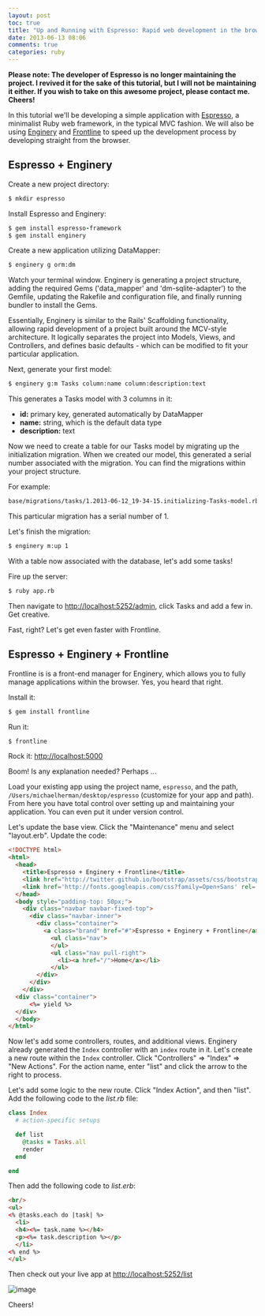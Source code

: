```yaml
---
layout: post
toc: true
title: "Up and Running with Espresso: Rapid web development in the browser"
date: 2013-06-13 08:06
comments: true
categories: ruby
---
```


**Please note: The developer of Espresso is no longer maintaining the project. I revived it for the sake of this tutorial, but I will not be maintaining it either. If you wish to take on this awesome project, please contact me. Cheers!**


In this tutorial we'll be developing a simple application with [Espresso](https://github.com/mjhea0/espresso), a minimalist Ruby web framework, in the typical MVC fashion. We will also be using [Enginery](https://rubygems.org/gems/e) and [Frontline](https://rubygems.org/gems/frontline) to speed up the development process by developing straight from the browser.

## Espresso + Enginery

Create a new project directory:

``` sh
$ mkdir espresso
```

Install Espresso and Enginery:

``` ruby
$ gem install espresso-framework
$ gem install enginery
```

Create a new application utilizing DataMapper:

``` sh
$ enginery g orm:dm
```

Watch your terminal window. Enginery is generating a project structure, adding the required Gems ('data_mapper' and 'dm-sqlite-adapter') to the Gemfile, updating the Rakefile and configuration file, and finally running bundler to install the Gems.

Essentially, Enginery is similar to the Rails' Scaffolding functionality, allowing rapid development of a project built around the MCV-style architecture. It logically separates the project into Models, Views, and Controllers, and defines basic defaults - which can be modified to fit your particular application.

Next, generate your first model:

``` sh
$ enginery g:m Tasks column:name column:description:text
```

This generates a Tasks model with 3 columns in it:
- **id:** primary key, generated automatically by DataMapper
- **name:** string, which is the default data type
- **description:**  text

Now we need to create a table for our Tasks model by migrating up the initialization migration. When we created our model, this generated a serial number associated with the migration. You can find the migrations within your project structure.

For example:

``` sh
base/migrations/tasks/1.2013-06-12_19-34-15.initializing-Tasks-model.rb
```

This particular migration has a serial number of 1.

Let's finish the migration:

``` sh
$ enginery m:up 1
```

With a table now associated with the database, let's add some tasks!

Fire up the server:

``` sh
$ ruby app.rb
```

Then navigate to [http://localhost:5252/admin](http://localhost:5252/admin), click Tasks and add a few in. Get creative.

Fast, right? Let's get even faster with Frontline.

## Espresso + Enginery + Frontline

Frontline is is a front-end manager for Enginery, which allows you to fully manage applications within the browser. Yes, you heard that right.

Install it:

``` sh
$ gem install frontline
```

Run it:

``` sh
$ frontline
```

Rock it: [http://localhost:5000](http://localhost:5000)

Boom! Is any explanation needed? Perhaps ...

Load your existing app using the project name, `espresso`, and the path, `/Users/michaelherman/desktop/espresso` (customize for your app and path). From here you have total control over setting up and maintaining your application. You can even put it under version control.

Let's update the base view. Click the "Maintenance" menu and select "layout.erb". Update the code:

``` html
<!DOCTYPE html>
<html>
  <head>
    <title>Espresso + Enginery + Frontline</title>
    <link href="http://twitter.github.io/bootstrap/assets/css/bootstrap.css" rel="stylesheet">
    <link href='http://fonts.googleapis.com/css?family=Open+Sans' rel='stylesheet' type='text/css'>
  </head>
  <body style="padding-top: 50px;">
    <div class="navbar navbar-fixed-top">
      <div class="navbar-inner">
        <div class="container">
          <a class="brand" href="#">Espresso + Enginery + Frontline</a>
            <ul class="nav">
            </ul>
            <ul class="nav pull-right">
              <li><a href="/">Home</a></li>
            </ul>
        </div>
      </div>
    </div>
  <div class="container">
      <%= yield %>
  </div>
  </body>
</html>
```

Now let's add some controllers, routes, and additional views. Enginery already generated the `Index` controller with an `index` route in it. Let's create a new route within the `Index` controller. Click "Controllers" => "Index" => "New Actions". For the action name, enter "list" and click the arrow to the right to process.

Let's add some logic to the new route. Click "Index Action", and then "list". Add the following code to the *list.rb* file:

``` ruby
class Index
  # action-specific setups

  def list
    @tasks = Tasks.all
    render
  end

end
```

Then add the following code to *list.erb*:

``` html
<br/>
<ul>
<% @tasks.each do |task| %>
  <li>
  <h4><%= task.name %></h4>
  <p><%= task.description %></p>
  </li>
<% end %>
</ul>
```

Then check out your live app at [http://localhost:5252/list](http://localhost:5252/list)

![image](http://content.screencast.com/users/Mike_Extentech/folders/Jing/media/45d09f61-b994-4ee4-a8ac-6034723747ff/00000164.png)

Cheers!





